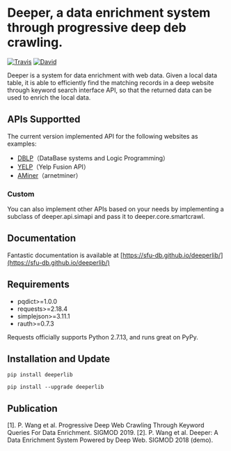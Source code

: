 Deeper, a data enrichment system through progressive deep deb crawling.
=========================
[![Travis](https://img.shields.io/badge/pypi-0.2-orange.svg?style=plastic)](https://pypi.python.org/pypi/deeperlib)
[![David](https://img.shields.io/badge/python-2.7-blue.svg?style=plastic)](https://www.python.org/)
	
Deeper is a system for data enrichment with web data. Given a local data table, it is able to efficiently find the matching records in a deep website through keyword search interface API, so that the returned data can be used to enrich the local data.


APIs Supportted
------------
The current version implemented API for the following websites as examples:

* [DBLP](http://dblp.uni-trier.de/faq/How+to+use+the+dblp+search+API.html)（DataBase systems and Logic Programming）
* [YELP](https://www.yelp.com/developers/documentation/v3/business_search)（Yelp Fusion API）
* [AMiner](http://doc.aminer.org/en/latest/s/index.html)（arnetminer）

### Custom

You can also implement other APIs based on your needs by implementing a subclass of deeper.api.simapi and pass it to deeper.core.smartcrawl.


Documentation
------------
Fantastic documentation is available at [https://sfu-db.github.io/deeperlib/](https://sfu-db.github.io/deeperlib/) 


Requirements
------------

* pqdict>=1.0.0
* requests>=2.18.4
* simplejson>=3.11.1
* rauth>=0.7.3

Requests officially supports Python 2.7.13, and runs great on PyPy.


Installation and Update
-----------------------

```
pip install deeperlib
```

```
pip install --upgrade deeperlib
```

Publication
-----------
[1]. P. Wang et al. Progressive Deep Web Crawling Through Keyword Queries For Data Enrichment. SIGMOD 2019.
[2]. P. Wang et al. Deeper: A Data Enrichment System Powered by Deep Web. SIGMOD 2018 (demo).
